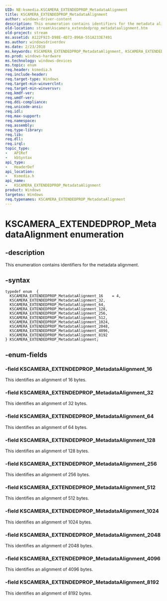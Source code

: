 ```yaml
---
UID: NE:ksmedia.KSCAMERA_EXTENDEDPROP_MetadataAlignment
title: KSCAMERA_EXTENDEDPROP_MetadataAlignment
author: windows-driver-content
description: This enumeration contains identifiers for the metadata alignment.
old-location: stream\kscamera_extendedprop_metadataalignment.htm
old-project: stream
ms.assetid: A122F923-D98E-4D73-896A-551A233E7491
ms.author: windowsdriverdev
ms.date: 2/23/2018
ms.keywords: KSCAMERA_EXTENDEDPROP_MetadataAlignment, KSCAMERA_EXTENDEDPROP_MetadataAlignment enumeration [Streaming Media Devices], KSCAMERA_EXTENDEDPROP_MetadataAlignment_1024, KSCAMERA_EXTENDEDPROP_MetadataAlignment_128, KSCAMERA_EXTENDEDPROP_MetadataAlignment_16, KSCAMERA_EXTENDEDPROP_MetadataAlignment_2048, KSCAMERA_EXTENDEDPROP_MetadataAlignment_256, KSCAMERA_EXTENDEDPROP_MetadataAlignment_32, KSCAMERA_EXTENDEDPROP_MetadataAlignment_4096, KSCAMERA_EXTENDEDPROP_MetadataAlignment_512, KSCAMERA_EXTENDEDPROP_MetadataAlignment_64, KSCAMERA_EXTENDEDPROP_MetadataAlignment_8192, ksmedia/KSCAMERA_EXTENDEDPROP_MetadataAlignment, ksmedia/KSCAMERA_EXTENDEDPROP_MetadataAlignment_1024, ksmedia/KSCAMERA_EXTENDEDPROP_MetadataAlignment_128, ksmedia/KSCAMERA_EXTENDEDPROP_MetadataAlignment_16, ksmedia/KSCAMERA_EXTENDEDPROP_MetadataAlignment_2048, ksmedia/KSCAMERA_EXTENDEDPROP_MetadataAlignment_256, ksmedia/KSCAMERA_EXTENDEDPROP_MetadataAlignment_32, ksmedia/KSCAMERA_EXTENDEDPROP_MetadataAlignment_4096, ksmedia/KSCAMERA_EXTENDEDPROP_MetadataAlignment_512, ksmedia/KSCAMERA_EXTENDEDPROP_MetadataAlignment_64, ksmedia/KSCAMERA_EXTENDEDPROP_MetadataAlignment_8192, stream.kscamera_extendedprop_metadataalignment
ms.prod: windows-hardware
ms.technology: windows-devices
ms.topic: enum
req.header: ksmedia.h
req.include-header: 
req.target-type: Windows
req.target-min-winverclnt: 
req.target-min-winversvr: 
req.kmdf-ver: 
req.umdf-ver: 
req.ddi-compliance: 
req.unicode-ansi: 
req.idl: 
req.max-support: 
req.namespace: 
req.assembly: 
req.type-library: 
req.lib: 
req.dll: 
req.irql: 
topic_type:
-	APIRef
-	kbSyntax
api_type:
-	HeaderDef
api_location:
-	Ksmedia.h
api_name:
-	KSCAMERA_EXTENDEDPROP_MetadataAlignment
product: Windows
targetos: Windows
req.typenames: KSCAMERA_EXTENDEDPROP_MetadataAlignment
---
```


# KSCAMERA_EXTENDEDPROP_MetadataAlignment enumeration


## -description


This enumeration contains identifiers for the metadata alignment.


## -syntax


````
typedef enum  { 
  KSCAMERA_EXTENDEDPROP_MetadataAlignment_16    = 4,
  KSCAMERA_EXTENDEDPROP_MetadataAlignment_32,
  KSCAMERA_EXTENDEDPROP_MetadataAlignment_64,
  KSCAMERA_EXTENDEDPROP_MetadataAlignment_128,
  KSCAMERA_EXTENDEDPROP_MetadataAlignment_256,
  KSCAMERA_EXTENDEDPROP_MetadataAlignment_512,
  KSCAMERA_EXTENDEDPROP_MetadataAlignment_1024,
  KSCAMERA_EXTENDEDPROP_MetadataAlignment_2048,
  KSCAMERA_EXTENDEDPROP_MetadataAlignment_4096,
  KSCAMERA_EXTENDEDPROP_MetadataAlignment_8192
} KSCAMERA_EXTENDEDPROP_MetadataAlignment;
````


## -enum-fields




### -field KSCAMERA_EXTENDEDPROP_MetadataAlignment_16

This identifies an alignment of 16 bytes.


### -field KSCAMERA_EXTENDEDPROP_MetadataAlignment_32

This identifies an alignment of 32 bytes.


### -field KSCAMERA_EXTENDEDPROP_MetadataAlignment_64

This identifies an alignment of 64 bytes.


### -field KSCAMERA_EXTENDEDPROP_MetadataAlignment_128

This identifies an alignment of 128 bytes.


### -field KSCAMERA_EXTENDEDPROP_MetadataAlignment_256

This identifies an alignment of 256 bytes.


### -field KSCAMERA_EXTENDEDPROP_MetadataAlignment_512

This identifies an alignment of 512 bytes.


### -field KSCAMERA_EXTENDEDPROP_MetadataAlignment_1024

This identifies an alignment of 1024 bytes.


### -field KSCAMERA_EXTENDEDPROP_MetadataAlignment_2048

This identifies an alignment of 2048 bytes.


### -field KSCAMERA_EXTENDEDPROP_MetadataAlignment_4096

This identifies an alignment of 4096 bytes.


### -field KSCAMERA_EXTENDEDPROP_MetadataAlignment_8192

This identifies an alignment of 8192 bytes.

